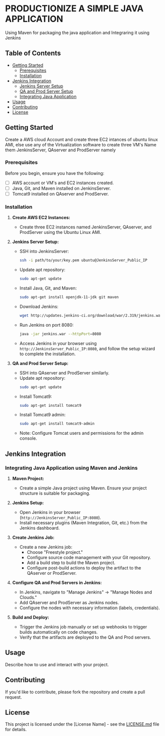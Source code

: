 # PRODUCTIONIZE A SIMPLE JAVA APPLICATION
Using Maven for packaging the java application and Integraring it using Jenkins

## Table of Contents

- [Getting Started](#getting-started)
  - [Prerequisites](#prerequisites)
  - [Installation](#installation)
- [Jenkins Integration](#jenkins-integration)
  - [Jenkins Server Setup](#jenkins-server-setup)
  - [QA and Prod Server Setup](#qa-and-prod-server-setup)
  - [Integrating Java Application](#integrating-java-application-using-maven-and-jenkins)
- [Usage](#usage)
- [Contributing](#contributing)
- [License](#license)

## Getting Started
Create a AWS cloud Account and create three EC2 intances of ubuntu linux AMI, else use any of the Virtualization
software to create three VM's
Name them JenkinsServer, QAserver and ProdServer namely

### Prerequisites

Before you begin, ensure you have the following:

- [ ] AWS account or VM's and EC2 instances created.
- [ ] Java, Git, and Maven installed on JenkinsServer.
- [ ] Tomcat9 installed on QAserver and ProdServer.

### Installation

1. **Create AWS EC2 Instances:**
   - Create three EC2 instances named JenkinsServer, QAserver, and ProdServer using the Ubuntu Linux AMI.

2. **Jenkins Server Setup:**
   - SSH into JenkinsServer:
     ```bash
     ssh -i path/to/your/key.pem ubuntu@JenkinsServer_Public_IP
     ```
   - Update apt repository:
     ```bash
     sudo apt-get update
     ```
   - Install Java, Git, and Maven:
     ```bash
     sudo apt-get install openjdk-11-jdk git maven
     ```
   - Download Jenkins:
     ```bash
     wget http://updates.jenkins-ci.org/download/war/2.319/jenkins.war
     ```
   - Run Jenkins on port 8080:
     ```bash
     java -jar jenkins.war --httpPort=8080
     ```
   - Access Jenkins in your browser using `http://JenkinsServer_Public_IP:8080`, and follow the setup wizard to complete the installation.

3. **QA and Prod Server Setup:**
   - SSH into QAserver and ProdServer similarly.
   - Update apt repository:
     ```bash
     sudo apt-get update
     ```
   - Install Tomcat9:
     ```bash
     sudo apt-get install tomcat9
     ```
   - Install Tomcat9 admin:
     ```bash
     sudo apt-get install tomcat9-admin
     ```
   - Note: Configure Tomcat users and permissions for the admin console.

## Jenkins Integration

### Integrating Java Application using Maven and Jenkins

1. **Maven Project:**
   - Create a simple Java project using Maven. Ensure your project structure is suitable for packaging.

2. **Jenkins Setup:**
   - Open Jenkins in your browser (`http://JenkinsServer_Public_IP:8080`).
   - Install necessary plugins (Maven Integration, Git, etc.) from the Jenkins dashboard.

3. **Create Jenkins Job:**
   - Create a new Jenkins job:
     - Choose "Freestyle project."
     - Configure source code management with your Git repository.
     - Add a build step to build the Maven project.
     - Configure post-build actions to deploy the artifact to the QAserver or ProdServer.

4. **Configure QA and Prod Servers in Jenkins:**
   - In Jenkins, navigate to "Manage Jenkins" -> "Manage Nodes and Clouds."
   - Add QAserver and ProdServer as Jenkins nodes.
   - Configure the nodes with necessary information (labels, credentials).

5. **Build and Deploy:**
   - Trigger the Jenkins job manually or set up webhooks to trigger builds automatically on code changes.
   - Verify that the artifacts are deployed to the QA and Prod servers.

## Usage

Describe how to use and interact with your project.

## Contributing

If you'd like to contribute, please fork the repository and create a pull request.

## License

This project is licensed under the [License Name] - see the [LICENSE.md](LICENSE.md) file for details.
